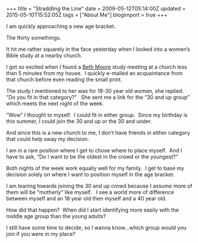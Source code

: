 +++
title = "Straddling the Line"
date = 2009-05-12T05:14:00Z
updated = 2015-05-10T15:52:05Z
tags = ["About Me"]
blogimport = true 
+++

I am quickly approaching a new age bracket.&#160; 

The thirty somethings.&#160; 

It hit me rather squarely in the face yesterday when I looked into a women’s Bible study at a nearby church.&#160; 

I got so excited when I found a [Beth Moore](http://www.lifewaystores.com/lwstore/product.asp?isbn=005162885) study meeting at a church less than 5 minutes from my house.&#160; I quickly e-mailed an acquaintance from that church before even reading the small print.&#160; 

The study I mentioned to her was for 18-30 year old women, she replied.&#160; “Do you fit in that category?”&#160;&#160; She sent me a link for the “30 and up group” which meets the next night of the week.&#160; 

“Wow” I thought to myself.&#160; I could fit in either group.&#160; Since my birthday is this summer, I could join the 30 and up or the 30 and under.&#160; 

And since this is a new church to me, I don’t have friends in either category that could help sway my decision.&#160; 

I am in a rare position where I get to chose where to place myself.&#160; And I have to ask, “Do I want to be the oldest in the crowd or the youngest?”&#160; 

Both nights of the week work equally well for my family.&#160; I get to base my decision solely on where I want to position myself in the age bracket.&#160; 

I am leaning towards joining the 30 and up crowd because I assume more of them will be “motherly” like myself.&#160;&#160; I see a world more of difference between myself and an 18 year old then myself and a 40 year old. 

How did that happen?&#160; When did I start identifying more easily with the middle age group than the young adults?&#160; 

I still have some time to decide, so I wanna know…which group would you join if you were in my place?&#160; 
